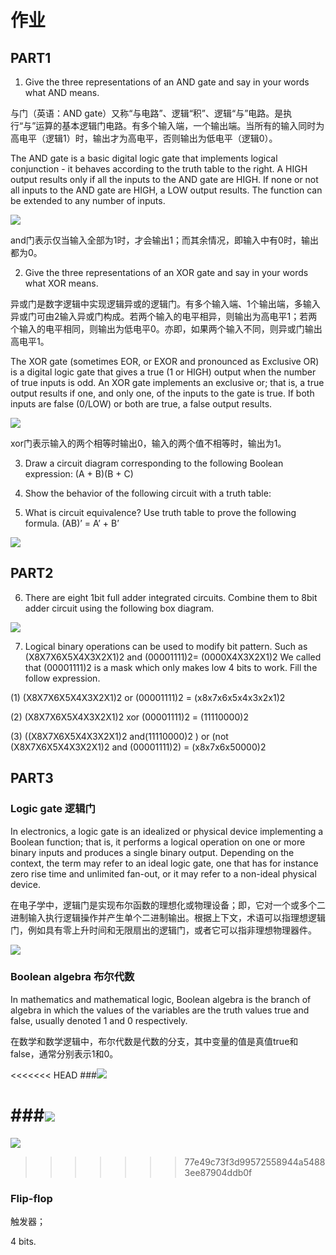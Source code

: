 # 作业

## PART1

1) Give the three representations of an AND gate and say in your words what AND means.

与门（英语：AND gate）又称“与电路”、逻辑“积”、逻辑“与”电路。是执行“与”运算的基本逻辑门电路。有多个输入端，一个输出端。当所有的输入同时为高电平（逻辑1）时，输出才为高电平，否则输出为低电平（逻辑0）。

The AND gate is a basic digital logic gate that implements logical conjunction - it behaves according to the truth table to the right. A HIGH output results only if all the inputs to the AND gate are HIGH. If none or not all inputs to the AND gate are HIGH, a LOW output results. The function can be extended to any number of inputs. 

![](https://github.com/utaZ/zwr-homework/blob/gh-pages/images/150px-AND_ANSI.svg.png)

and门表示仅当输入全部为1时，才会输出1；而其余情况，即输入中有0时，输出都为0。

2) Give the three representations of an XOR gate and say in your words what XOR means.

异或门是数字逻辑中实现逻辑异或的逻辑门。有多个输入端、1个输出端，多输入异或门可由2输入异或门构成。若两个输入的电平相异，则输出为高电平1；若两个输入的电平相同，则输出为低电平0。亦即，如果两个输入不同，则异或门输出高电平1。

The XOR gate (sometimes EOR, or EXOR and pronounced as Exclusive OR) is a digital logic gate that gives a true (1 or HIGH) output when the number of true inputs is odd. An XOR gate implements an exclusive or; that is, a true output results if one, and only one, of the inputs to the gate is true. If both inputs are false (0/LOW) or both are true, a false output results. 

![](https://github.com/utaZ/zwr-homework/blob/gh-pages/images/710px-CMOS_XOR_Gate.svg.png)

xor门表示输入的两个相等时输出0，输入的两个值不相等时，输出为1。

3) Draw a circuit diagram corresponding to the following Boolean expression: (A + B)(B + C) 

4) Show the behavior of the following circuit with a truth table:

5) What is circuit equivalence? Use truth table to prove the following formula. (AB)’ = A’ + B’

![](https://github.com/utaZ/zwr-homework/blob/gh-pages/images/webwxgetmsgimg1.jpg)

## PART2

6) There are eight 1bit full adder integrated circuits. Combine them to 8bit adder circuit using the following box diagram.

![](https://github.com/utaZ/zwr-homework/blob/gh-pages/images/webwxgetmsgimg.jpg)

7) Logical binary operations can be used to modify bit pattern. Such as (X8X7X6X5X4X3X2X1)2 and (00001111)2= (0000X4X3X2X1)2 We called that (00001111)2 is a mask which only makes low 4 bits to work. Fill the follow expression.

(1)  (X8X7X6X5X4X3X2X1)2 or (00001111)2 = (x8x7x6x5x4x3x2x1)2 

(2)  (X8X7X6X5X4X3X2X1)2 xor (00001111)2 = (11110000)2 

(3)  ((X8X7X6X5X4X3X2X1)2 and(11110000)2 ) 
or  (not (X8X7X6X5X4X3X2X1)2 and (00001111)2)  =  (x8x7x6x50000)2
 

## PART3

### Logic gate 逻辑门

In electronics, a logic gate is an idealized or physical device implementing a Boolean function; that is, it performs a logical operation on one or more binary inputs and produces a single binary output. Depending on the context, the term may refer to an ideal logic gate, one that has for instance zero rise time and unlimited fan-out, or it may refer to a non-ideal physical device. 

在电子学中，逻辑门是实现布尔函数的理想化或物理设备；即，它对一个或多个二进制输入执行逻辑操作并产生单个二进制输出。根据上下文，术语可以指理想逻辑门，例如具有零上升时间和无限扇出的逻辑门，或者它可以指非理想物理器件。

![](https://github.com/utaZ/zwr-homework/blob/gh-pages/images/330px-74LS192_Symbol.png)

### Boolean algebra 布尔代数

In mathematics and mathematical logic, Boolean algebra is the branch of algebra in which the values of the variables are the truth values true and false, usually denoted 1 and 0 respectively.

在数学和数学逻辑中，布尔代数是代数的分支，其中变量的值是真值true和false，通常分别表示1和0。

<<<<<<< HEAD
###![](https://github.com/utaZ/zwr-homework/blob/gh-pages/images/LogicGates.gif)

###![](https://github.com/utaZ/zwr-homework/blob/gh-pages/images/600px-DeMorganGates.gif)
=======
![](https://github.com/utaZ/zwr-homework/blob/gh-pages/images/LogicGates.gif)
>>>>>>> 77e49c73f3d99572558944a54883ee87904ddb0f

### Flip-flop

触发器；

4 bits.



